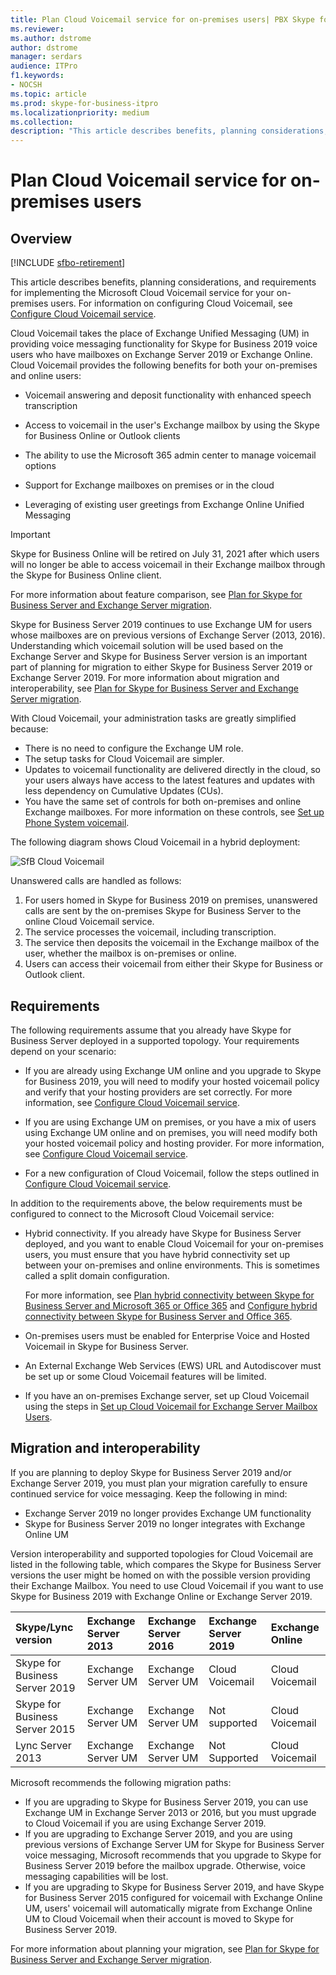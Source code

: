 ```yaml
---
title: Plan Cloud Voicemail service for on-premises users| PBX Skype for Business Server 2019 
ms.reviewer: 
ms.author: dstrome
author: dstrome
manager: serdars
audience: ITPro
f1.keywords:
- NOCSH
ms.topic: article
ms.prod: skype-for-business-itpro
ms.localizationpriority: medium
ms.collection: 
description: "This article describes benefits, planning considerations, and requirements for implementing the Microsoft Cloud Voicemail service. For information on configuring Cloud Voicemail, see Configuring Cloud Voicemail."
---
```


# Plan Cloud Voicemail service for on-premises users

## Overview

[!INCLUDE [sfbo-retirement](../../Hub/includes/sfbo-retirement.md)]

This article describes benefits, planning considerations, and requirements for implementing the Microsoft Cloud Voicemail service for your on-premises users. For information on configuring Cloud Voicemail, see [Configure Cloud Voicemail service](configure-cloud-voicemail.md).

Cloud Voicemail takes the place of Exchange Unified Messaging (UM) in providing voice messaging functionality for Skype for Business 2019 voice users who have mailboxes on Exchange Server 2019 or Exchange Online. Cloud Voicemail provides the following benefits for both your on-premises and online users:

- Voicemail answering and deposit functionality with enhanced speech transcription

- Access to voicemail in the user's Exchange mailbox by using the Skype for Business Online or Outlook clients

- The ability to use the Microsoft 365 admin center to manage voicemail options

- Support for Exchange mailboxes on premises or in the cloud

- Leveraging of existing user greetings from Exchange Online Unified Messaging

> [!Important]
> Skype for Business Online will be retired on July 31, 2021 after which users will no longer be able to access voicemail in their Exchange mailbox through the Skype for Business Online client.

For more information about feature comparison, see [Plan for Skype for Business Server and Exchange Server migration](plan-um-migration.md).

Skype for Business Server 2019 continues to use Exchange UM for users whose mailboxes are on previous versions of Exchange Server (2013, 2016).  Understanding which voicemail solution will be used based on the Exchange Server and Skype for Business Server version is an important part of planning for migration to either Skype for Business Server 2019 or Exchange Server 2019. For more information about migration and interoperability, see [Plan for Skype for Business Server and Exchange Server migration](plan-um-migration.md).

With Cloud Voicemail, your administration tasks are greatly simplified because:

- There is no need to configure the Exchange UM role.
- The setup tasks for Cloud Voicemail are simpler.
- Updates to voicemail functionality are delivered directly in the cloud, so your users always have access to the latest features and updates with less dependency on Cumulative Updates (CUs).
- You have the same set of controls for both on-premises and online Exchange mailboxes. For more information on these controls, see [Set up Phone System voicemail](https://support.office.com/article/Set-up-Phone-System-voicemail-Admin-help-9c590873-b014-4df3-9e27-1bb97322a79d).

The following diagram shows Cloud Voicemail in a hybrid deployment:

![SfB Cloud Voicemail](../../sfbserver2019/media/plan-cloud-voice-mail-server1.png)

Unanswered calls are handled as follows:  

1. For users homed in Skype for Business 2019 on premises, unanswered calls are sent by the on-premises Skype for Business Server to the online Cloud Voicemail service.
2. The service processes the voicemail, including transcription.
3. The service then deposits the voicemail in the Exchange mailbox of the user, whether the mailbox is on-premises or online.  
4. Users can access their voicemail from either their Skype for Business or Outlook client.

## Requirements

The following requirements assume that you already have Skype for Business Server deployed in a supported topology.  Your requirements depend on your scenario:

- If you are already using Exchange UM online and you upgrade to Skype for Business 2019, you will need to modify your hosted voicemail policy and verify that your hosting providers are set correctly. For more information, see [Configure Cloud Voicemail service](configure-cloud-voicemail.md).

- If you are using Exchange UM on premises, or you have a mix of users using Exchange UM online and on premises, you will need modify both your hosted voicemail policy and hosting provider.  For more information, see [Configure Cloud Voicemail service](configure-cloud-voicemail.md).

- For a new configuration of Cloud Voicemail, follow the steps outlined in [Configure Cloud Voicemail service](configure-cloud-voicemail.md).

In addition to the requirements above, the below requirements must be configured to connect to the Microsoft Cloud Voicemail service:

- Hybrid connectivity. If you already have Skype for Business Server deployed, and you want to enable Cloud Voicemail for your on-premises users, you must ensure that you have hybrid connectivity set up between your on-premises and online environments. This is sometimes called a split domain configuration.

   For more information, see [Plan hybrid connectivity between Skype for Business Server and Microsoft 365 or Office 365](plan-hybrid-connectivity.md) and [Configure hybrid connectivity between Skype for Business Server and Office 365](configure-hybrid-connectivity.md).

- On-premises users must be enabled for Enterprise Voice and Hosted Voicemail in Skype for Business Server.

- An External Exchange Web Services (EWS) URL and Autodiscover must be set up or some Cloud Voicemail features will be limited.

- If you have an on-premises Exchange server, set up Cloud Voicemail using the steps in [Set up Cloud Voicemail for Exchange Server Mailbox Users](/microsoftteams/set-up-phone-system-voicemail#set-up-cloud-voicemail-for-exchange-server-mailbox-users).

## Migration and interoperability

If you are planning to deploy Skype for Business Server 2019 and/or Exchange Server 2019, you must plan your migration carefully to ensure continued service for voice messaging. Keep the following in mind:

- Exchange Server 2019 no longer provides Exchange UM functionality
- Skype for Business Server 2019 no longer integrates with Exchange Online UM

Version interoperability and supported topologies for Cloud Voicemail are listed in the following table, which compares the Skype for Business Server versions the user might be homed on with the possible version providing their Exchange Mailbox. You need to use Cloud Voicemail if you want to use Skype for Business 2019 with Exchange Online or Exchange Server 2019.

| Skype/Lync version | Exchange Server 2013 | Exchange Server 2016 | Exchange Server 2019 | Exchange Online   |
|:---    |:--- |:--- |:--- |:---  |
| Skype for Business Server 2019 | Exchange Server UM | Exchange Server UM | Cloud Voicemail | Cloud Voicemail |
| Skype for Business Server 2015 | Exchange Server UM | Exchange Server UM | Not supported | Cloud Voicemail |
| Lync Server 2013 <br>  | Exchange Server UM | Exchange Server UM | Not Supported | Cloud Voicemail |

Microsoft recommends the following migration paths:

- If you are upgrading to Skype for Business Server 2019, you can use Exchange UM in Exchange Server 2013 or 2016, but you must upgrade to Cloud Voicemail if you are using Exchange Server 2019.
- If you are upgrading to Exchange Server 2019, and you are using previous versions of Exchange Server UM for Skype for Business Server voice messaging, Microsoft recommends that you upgrade to Skype for Business Server 2019 before the mailbox upgrade.  Otherwise, voice messaging capabilities will be lost.
- If you are upgrading to Skype for Business Server 2019, and have Skype for Business Server 2015 configured for voicemail with Exchange Online UM, users' voicemail will automatically migrate from Exchange Online UM to Cloud Voicemail when their account is moved to Skype for Business Server 2019. 

For more information about planning your migration, see [Plan for Skype for Business Server and Exchange Server migration](plan-um-migration.md).